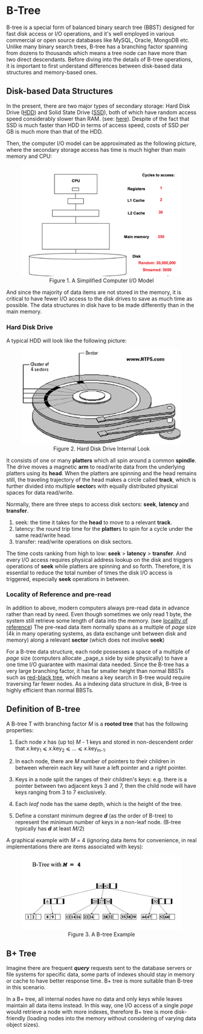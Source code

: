 # B-Tree

B-tree is a special form of balanced binary search tree (BBST) designed for fast disk access or I/O operations, and it's well employed in various commercial or open source databases like MySQL, Oracle,  MongoDB etc. Unlike many binary search trees, B-tree has a branching factor spanning from dozens to thousands which means a tree node can have more than two direct descendants. Before diving into the details of B-tree operations, it is important to first understand differences between disk-based data structures and memory-based ones.

## Disk-based Data Structures

In the present, there are two major types of secondary storage: Hard Disk Drive ([HDD](https://en.wikipedia.org/wiki/Hard_disk_drive)) and Solid State Drive ([SSD](https://en.wikipedia.org/wiki/Solid-state_drive)), both of which have random access speed considerably slower than RAM. (see: [here](https://superuser.com/questions/1173675/how-much-faster-is-memory-ram-compared-to-ssd-for-random-access/1173713)). Despite of the fact that SSD is much faster than HDD in terms of access speed, costs of SSD per GB is much more than that of the HDD.

Then, the computer I/O model can be approximated as the following picture, where the secondary storage access has time is much higher than main memory and CPU:

<figure style="text-align:center">
  <img src="../images/b-tree.png" />
  <figcaption>Figure 1. A Simplified Computer I/O Model</figcaption>
</figure>

And since the majority of data items are not stored in the memory, it is critical to have fewer I/O access to the disk drives to save as much time as possible. The data structures in disk have to be made differently than in the main memory.

### Hard Disk Drive

A typical HDD will look like the following picture:

<figure style="text-align:center">
  <img src="../images/b-tree-2.jpg" />
  <figcaption>Figure 2. Hard Disk Drive Internal Look</figcaption>
</figure>

It consists of one or many **platters** which all spin around a common **spindle**. The drive moves a magnetic **arm** to read/write data from the underlying platters using its **head**. When the platters are spinning and the head remains still, the traveling trajectory of the head makes a circle called **track**, which is further divided into multiple **sector**s with equally distributed physical spaces for data read/write.

Normally, there are three steps to access disk sectors: **seek**, **latency** and **transfer**.

1. seek: the time it takes for the **head** to move to a relevant **track**.
2. latency: the round trip time for the **platter**s to spin for a cycle under the same read/write head.
3. transfer: read/write operations on disk sectors.

The time costs ranking from high to low: **seek** > **latency** > **transfer**. And every I/O access requires physical address lookup on the disk and triggers operations of **seek** while platters are spinning and so forth. Therefore, it is essential to reduce the total number of times the disk I/O access is triggered, especially **seek** operations in between.

### Locality of Reference and pre-read

In addition to above, modern computers always pre-read data in advance rather than read by need. Even though sometimes we only read 1 byte, the system still retrieve some length of data into the memory. (see [locality of reference](https://en.wikipedia.org/wiki/Locality_of_reference)) The pre-read data item normally spans as a multiple of _page_ size (4k in many operating systems, as data exchange unit between disk and memory) along a relevant **sector** (which does not involve **seek**)

For a B-tree data structure, each node possesses a space of a multiple of _page_ size (computers allocate _page_s side by side physically) to have a one time I/O guarantee with maximal data needed. Since the B-tree has a very large branching factor, it has far smaller height than normal BBSTs such as [red-black tree](red-black-tree.md), which means a key search in B-tree would require traversing far fewer nodes. As a indexing data structure in disk, B-tree is highly efficient than normal BBSTs.

## Definition of B-tree

A B-tree T with branching factor _M_ is a **rooted tree** that has the following properties:

1. Each node _x_ has (up to) _M_ - 1 keys and stored in non-descendent order that _x_.key<sub>1</sub> &les; _x_.key<sub>2</sub> &les; ... &les; _x_.key<sub>m-1</sub>.

2. In each node, there are _M_ number of pointers to their children in between wherein each key will have a left pointer and a right pointer.

3. Keys in a node split the ranges of their children's keys: e.g. there is a pointer between two adjacent keys 3 and 7, then the child node will have keys ranging from 3 to 7 exclusively.

4. Each _leaf_ node has the same depth, which is the height of the tree.

5. Define a constant minimum degree **_d_** (as the order of B-tree) to represent the minimum number of keys in a non-leaf node. (B-tree typically has **_d_** at least _M/2_)

A graphical example with _M_ = 4 (ignoring data items for convenience, in real implementations there are items associated with keys):

<figure style="text-align:center">
  <img src="../images/b-tree-2.png" />
  <figcaption>Figure 3. A B-tree Example</figcaption>
</figure>

## B+ Tree

Imagine there are frequent **_query_** requests sent to the database servers or file systems for specific data, some parts of indexes should stay in memory or cache to have better response time. B+ tree is more suitable than B-tree in this scenario.

In a B+ tree, all internal nodes have no data and only keys while leaves maintain all data items instead. In this way, one I/O access of a single _page_ would retrieve a node with more indexes, therefore B+ tree is more disk-friendly (loading nodes into the memory without considering of varying data object sizes).
